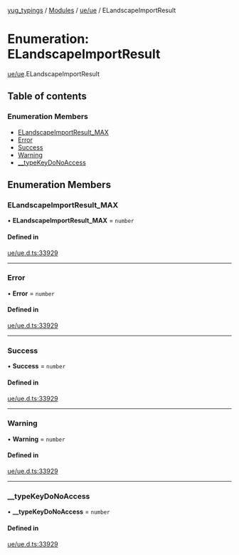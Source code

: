 [yug_typings](../README.md) / [Modules](../modules.md) / [ue/ue](../modules/ue_ue.md) / ELandscapeImportResult

# Enumeration: ELandscapeImportResult

[ue/ue](../modules/ue_ue.md).ELandscapeImportResult

## Table of contents

### Enumeration Members

- [ELandscapeImportResult\_MAX](ue_ue.ELandscapeImportResult.md#elandscapeimportresult_max)
- [Error](ue_ue.ELandscapeImportResult.md#error)
- [Success](ue_ue.ELandscapeImportResult.md#success)
- [Warning](ue_ue.ELandscapeImportResult.md#warning)
- [\_\_typeKeyDoNoAccess](ue_ue.ELandscapeImportResult.md#__typekeydonoaccess)

## Enumeration Members

### ELandscapeImportResult\_MAX

• **ELandscapeImportResult\_MAX** = `number`

#### Defined in

[ue/ue.d.ts:33929](https://github.com/YugMetaverse/yug_typings/blob/b7d9b19/ue/ue.d.ts#L33929)

___

### Error

• **Error** = `number`

#### Defined in

[ue/ue.d.ts:33929](https://github.com/YugMetaverse/yug_typings/blob/b7d9b19/ue/ue.d.ts#L33929)

___

### Success

• **Success** = `number`

#### Defined in

[ue/ue.d.ts:33929](https://github.com/YugMetaverse/yug_typings/blob/b7d9b19/ue/ue.d.ts#L33929)

___

### Warning

• **Warning** = `number`

#### Defined in

[ue/ue.d.ts:33929](https://github.com/YugMetaverse/yug_typings/blob/b7d9b19/ue/ue.d.ts#L33929)

___

### \_\_typeKeyDoNoAccess

• **\_\_typeKeyDoNoAccess** = `number`

#### Defined in

[ue/ue.d.ts:33929](https://github.com/YugMetaverse/yug_typings/blob/b7d9b19/ue/ue.d.ts#L33929)
